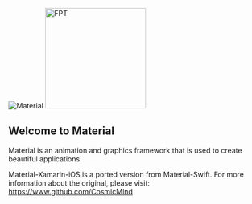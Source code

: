![Material](http://www.cosmicmind.io/MK/Material.png) <img alt="FPT" src="https://fpt.com.vn//Images/images/member_company/pu-member1.jpg" width="200px">


## Welcome to Material

Material is an animation and graphics framework that is used to create beautiful applications.

Material-Xamarin-iOS is a ported version from Material-Swift. For more information about the original, please visit: https://www.github.com/CosmicMind

